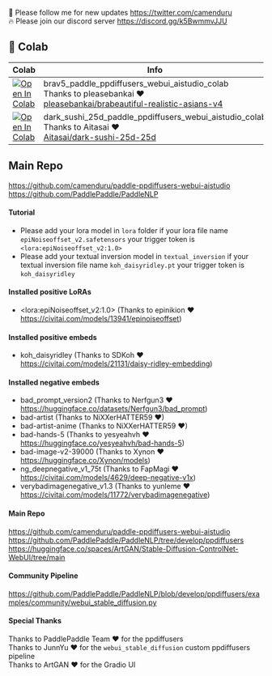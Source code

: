 🐣 Please follow me for new updates https://twitter.com/camenduru <br />
🔥 Please join our discord server https://discord.gg/k5BwmmvJJU

## 🦒 Colab

| Colab | Info
| --- | --- |
[![Open In Colab](https://colab.research.google.com/assets/colab-badge.svg)](https://colab.research.google.com/github/camenduru/paddle-ppdiffusers-webui-aistudio-colab/blob/main/brav5_paddle_ppdiffusers_webui_aistudio_colab.ipynb) | brav5_paddle_ppdiffusers_webui_aistudio_colab <br /> Thanks to pleasebankai ❤ <br /> [pleasebankai/brabeautiful-realistic-asians-v4](https://civitai.com/models/25494/brabeautiful-realistic-asians-v4)
[![Open In Colab](https://colab.research.google.com/assets/colab-badge.svg)](https://colab.research.google.com/github/camenduru/paddle-ppdiffusers-webui-aistudio-colab/blob/main/dark_sushi_25d_paddle_ppdiffusers_webui_aistudio_colab.ipynb) | dark_sushi_25d_paddle_ppdiffusers_webui_aistudio_colab <br /> Thanks to Aitasai ❤ <br /> [Aitasai/dark-sushi-25d-25d](https://civitai.com/models/48671/dark-sushi-25d-25d)

## Main Repo
https://github.com/camenduru/paddle-ppdiffusers-webui-aistudio <br />
https://github.com/PaddlePaddle/PaddleNLP <br />

#### Tutorial
- Please add your lora model in `lora` folder if your lora file name `epiNoiseoffset_v2.safetensors` your trigger token is `<lora:epiNoiseoffset_v2:1.0>`
- Please add your textual inversion model in `textual_inversion` if your textual inversion file name `koh_daisyridley.pt` your trigger token is `koh_daisyridley`

#### Installed positive LoRAs
- \<lora:epiNoiseoffset_v2:1.0\> (Thanks to epinikion ❤ https://civitai.com/models/13941/epinoiseoffset)

#### Installed positive embeds
- koh_daisyridley (Thanks to SDKoh ❤ https://civitai.com/models/21131/daisy-ridley-embedding)

#### Installed negative embeds
- bad_prompt_version2 (Thanks to Nerfgun3 ❤ https://huggingface.co/datasets/Nerfgun3/bad_prompt)
- bad-artist (Thanks to NiXXerHATTER59 ❤)
- bad-artist-anime (Thanks to NiXXerHATTER59 ❤)
- bad-hands-5 (Thanks to yesyeahvh ❤ https://huggingface.co/yesyeahvh/bad-hands-5)
- bad-image-v2-39000 (Thanks to Xynon ❤ https://huggingface.co/Xynon/models)
- ng_deepnegative_v1_75t (Thanks to FapMagi ❤ https://civitai.com/models/4629/deep-negative-v1x)
- verybadimagenegative_v1.3 (Thanks to yunleme ❤ https://civitai.com/models/11772/verybadimagenegative)

#### Main Repo
https://github.com/camenduru/paddle-ppdiffusers-webui-aistudio <br />
https://github.com/PaddlePaddle/PaddleNLP/tree/develop/ppdiffusers <br />
https://huggingface.co/spaces/ArtGAN/Stable-Diffusion-ControlNet-WebUI/tree/main <br />

#### Community Pipeline
https://github.com/PaddlePaddle/PaddleNLP/blob/develop/ppdiffusers/examples/community/webui_stable_diffusion.py <br />

#### Special Thanks
Thanks to PaddlePaddle Team ❤ for the ppdiffusers <br />
Thanks to JunnYu ❤ for the `webui_stable_diffusion` custom ppdiffusers pipeline <br />
Thanks to ArtGAN ❤ for the Gradio UI <br />


